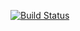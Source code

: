 [![Build Status](https://travis-ci.org/avakar/monadic_variant.svg?branch=master)](https://travis-ci.org/avakar/monadic_variant)

